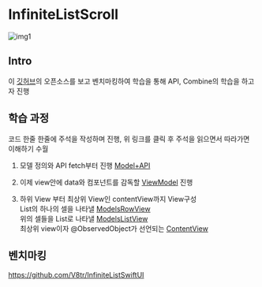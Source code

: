 # InfiniteListScroll

![img1](https://github.com/V8tr/InfiniteListSwiftUI/raw/master/demo.gif)
<br/>

## Intro

이 [깃허브](https://github.com/V8tr/InfiniteListSwiftUI)의 오픈소스를 보고 벤치마킹하여 학습을 통해 API, Combine의 학습을 하고자 진행
<br/>

## 학습 과정

코드 한줄 한줄에 주석을 작성하며 진행, 위 링크를 클릭 후 주석을 읽으면서 따라가면 이해하기 수월
<br/>

1. 모델 정의와 API fetch부터 진행 [Model+API](https://github.com/BOLTB0X/SwiftUI/blob/main/self-taught%20graffiti/InfiniteListScroll/InfiniteListScroll/API%2BModels.swift)
   <br/>

2. 이제 view안에 data와 컴포넌트를 감독할 [ViewModel](https://github.com/BOLTB0X/SwiftUI/blob/main/self-taught%20graffiti/InfiniteListScroll/InfiniteListScroll/ModelsViewModel.swift) 진행
   <br/>

3. 하위 View 부터 최상위 View인 contentView까지 View구성
   <br/>
   List의 하나의 셀을 나타낼 [ModelsRowView](https://github.com/BOLTB0X/SwiftUI/blob/main/self-taught%20graffiti/InfiniteListScroll/InfiniteListScroll/ModelsRowView.swift)
   <br/>
   위의 셀들을 List로 나타낼 [ModelsListView](https://github.com/BOLTB0X/SwiftUI/blob/main/self-taught%20graffiti/InfiniteListScroll/InfiniteListScroll/ModelsListView.swift)
   <br/>
   최상위 view이자 @ObservedObject가 선언되는 [ContentView](https://github.com/BOLTB0X/SwiftUI/blob/main/self-taught%20graffiti/InfiniteListScroll/InfiniteListScroll/ContentView.swift)
   <br/>

## 벤치마킹

https://github.com/V8tr/InfiniteListSwiftUI
<br/>

